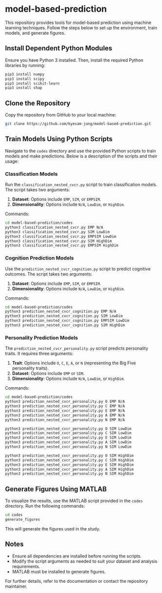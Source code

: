 # model-based-prediction
This repository provides tools for model-based prediction using machine learning techniques. Follow the steps below to set up the environment, train models, and generate figures.

## Install Dependent Python Modules
Ensure you have Python 3 installed. Then, install the required Python libraries by running:
```bash
pip3 install numpy
pip3 install scipy
pip3 install scikit-learn
pip3 install shap
```

## Clone the Repository
Copy the repository from GitHub to your local machine:
```bash
git clone https://github.com/kyesam-jung/model-based-prediction.git
```

## Train Models Using Python Scripts
Navigate to the `codes` directory and use the provided Python scripts to train models and make predictions. Below is a description of the scripts and their usage:

### Classification Models
Run the `classification_nested_cvcr.py` script to train classification models. The script takes two arguments:
1. **Dataset**: Options include `EMP`, `SIM`, or `EMPSIM`.
2. **Dimensionality**: Options include `N/A`, `LowDim`, or `HighDim`.

Commands:
```bash
cd model-based-prediction/codes
python3 classification_nested_cvcr.py EMP N/A
python3 classification_nested_cvcr.py SIM LowDim
python3 classification_nested_cvcr.py EMPSIM LowDim
python3 classification_nested_cvcr.py SIM HighDim
python3 classification_nested_cvcr.py EMPSIM HighDim
```

### Cognition Prediction Models
Use the `prediction_nested_cvcr_cognition.py` script to predict cognitive outcomes. The script takes two arguments:
1. **Dataset**: Options include `EMP`, `SIM`, or `EMPSIM`.
2. **Dimensionality**: Options include `N/A`, `LowDim`, or `HighDim`.

Commands:
```bash
cd model-based-prediction/codes
python3 prediction_nested_cvcr_cognition.py EMP N/A
python3 prediction_nested_cvcr_cognition.py SIM LowDim
python3 prediction_nested_cvcr_cognition.py EMPSIM LowDim
python3 prediction_nested_cvcr_cognition.py SIM HighDim
```

### Personality Prediction Models
The `prediction_nested_cvcr_personality.py` script predicts personality traits. It requires three arguments:
1. **Trait**: Options include `O`, `C`, `E`, `A`, or `N` (representing the Big Five personality traits).
2. **Dataset**: Options include `EMP` or `SIM`.
3. **Dimensionality**: Options include `N/A`, `LowDim`, or `HighDim`.

Commands:
```bash
cd model-based-prediction/codes
python3 prediction_nested_cvcr_personality.py O EMP N/A
python3 prediction_nested_cvcr_personality.py C EMP N/A
python3 prediction_nested_cvcr_personality.py E EMP N/A
python3 prediction_nested_cvcr_personality.py A EMP N/A
python3 prediction_nested_cvcr_personality.py N EMP N/A

python3 prediction_nested_cvcr_personality.py O SIM LowDim
python3 prediction_nested_cvcr_personality.py C SIM LowDim
python3 prediction_nested_cvcr_personality.py E SIM LowDim
python3 prediction_nested_cvcr_personality.py A SIM LowDim
python3 prediction_nested_cvcr_personality.py N SIM LowDim

python3 prediction_nested_cvcr_personality.py O SIM HighDim
python3 prediction_nested_cvcr_personality.py C SIM HighDim
python3 prediction_nested_cvcr_personality.py E SIM HighDim
python3 prediction_nested_cvcr_personality.py A SIM HighDim
python3 prediction_nested_cvcr_personality.py N SIM HighDim
```

## Generate Figures Using MATLAB
To visualize the results, use the MATLAB script provided in the `codes` directory. Run the following commands:
```bash
cd codes
generate_figures
```

This will generate the figures used in the study.

## Notes
- Ensure all dependencies are installed before running the scripts.
- Modify the script arguments as needed to suit your dataset and analysis requirements.
- MATLAB must be installed to generate figures.

For further details, refer to the documentation or contact the repository maintainer.